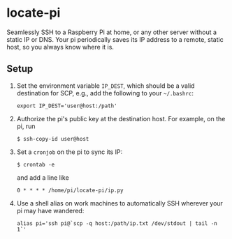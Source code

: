 
# locate-pi

Seamlessly SSH to a Raspberry Pi at home, or any other server
without a static IP or DNS. Your pi periodically saves its IP address
to a remote, static host, so you always know where it is.

## Setup

1. Set the environment variable `IP_DEST`, which should be a valid
   destination for SCP, e.g., add the following to your `~/.bashrc`:
   
   ```
   export IP_DEST='user@host:/path'
   ```
2. Authorize the pi's public key at the destination host. For example,
   on the pi, run
   
   ```
   $ ssh-copy-id user@host
   ```
3. Set a `cronjob` on the pi to sync its IP:
   
   ```
   $ crontab -e
   ```
   
   and add a line like
   
   ```
   0 * * * * /home/pi/locate-pi/ip.py
   ```
4. Use a shell alias on work machines to automatically SSH wherever
   your pi may have wandered:
   
   ```
   alias pi='ssh pi@`scp -q host:/path/ip.txt /dev/stdout | tail -n 1`'
   ```

